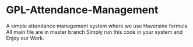 # GPL-Attendance-Management
A simple attendance management system where we use Haversine formula
All main file are in master branch 
Simply run this code in your system and Enjoy our Work.
